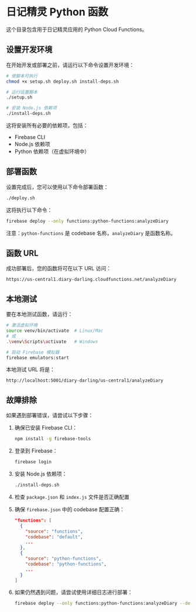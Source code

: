 # 日记精灵 Python 函数

这个目录包含用于日记精灵应用的 Python Cloud Functions。

## 设置开发环境

在开始开发或部署之前，请运行以下命令设置开发环境：

```bash
# 使脚本可执行
chmod +x setup.sh deploy.sh install-deps.sh

# 运行设置脚本
./setup.sh

# 安装 Node.js 依赖项
./install-deps.sh
```

这将安装所有必要的依赖项，包括：
- Firebase CLI
- Node.js 依赖项
- Python 依赖项（在虚拟环境中）

## 部署函数

设置完成后，您可以使用以下命令部署函数：

```bash
./deploy.sh
```

这将执行以下命令：
```bash
firebase deploy --only functions:python-functions:analyzeDiary
```

注意：`python-functions` 是 codebase 名称，`analyzeDiary` 是函数名称。

## 函数 URL

成功部署后，您的函数将可在以下 URL 访问：

```
https://us-central1.diary-darling.cloudfunctions.net/analyzeDiary
```

## 本地测试

要在本地测试函数，请运行：

```bash
# 激活虚拟环境
source venv/bin/activate  # Linux/Mac
# 或
.\venv\Scripts\activate   # Windows

# 启动 Firebase 模拟器
firebase emulators:start
```

本地测试 URL 将是：
```
http://localhost:5001/diary-darling/us-central1/analyzeDiary
```

## 故障排除

如果遇到部署错误，请尝试以下步骤：

1. 确保已安装 Firebase CLI：
   ```bash
   npm install -g firebase-tools
   ```

2. 登录到 Firebase：
   ```bash
   firebase login
   ```

3. 安装 Node.js 依赖项：
   ```bash
   ./install-deps.sh
   ```

4. 检查 `package.json` 和 `index.js` 文件是否正确配置

5. 确保 `firebase.json` 中的 codebase 配置正确：
   ```json
   "functions": [
     {
       "source": "functions",
       "codebase": "default",
       ...
     },
     {
       "source": "python-functions",
       "codebase": "python-functions",
       ...
     }
   ]
   ```

6. 如果仍然遇到问题，请尝试使用详细日志进行部署：
   ```bash
   firebase deploy --only functions:python-functions:analyzeDiary --debug
   ``` 